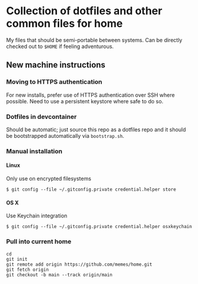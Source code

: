 # Collection of dotfiles and other common files for home

My files that should be semi-portable between systems. Can be
directly checked out to ``$HOME`` if feeling adventurous.

## New machine instructions

### Moving to HTTPS authentication
For new installs, prefer use of HTTPS authentication over SSH where possible. Need to use a persistent keystore where safe to do so.

### Dotfiles in devcontainer

Should be automatic; just source this repo as a dotfiles repo and it should be
bootstrapped automatically via `bootstrap.sh`.

### Manual installation

#### Linux

Only use on encrypted filesystems

```shell
$ git config --file ~/.gitconfig.private credential.helper store
```

#### OS X

Use Keychain integration

```shell
$ git config --file ~/.gitconfig.private credential.helper osxkeychain
```

### Pull into current home

```shell
cd
git init
git remote add origin https://github.com/memes/home.git
git fetch origin
git checkout -b main --track origin/main
```
